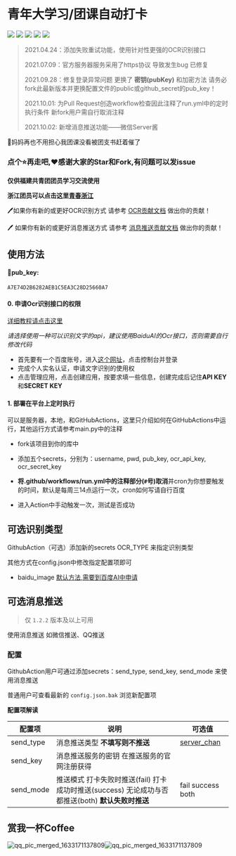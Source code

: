 # 青年大学习/团课自动打卡

![](https://github.com/838239178/tk-auto-study/workflows/auto-study/badge.svg) ![](https://img.shields.io/github/stars/838239178/tk-auto-study) ![](https://img.shields.io/github/forks/838239178/tk-auto-study) ![](https://img.shields.io/badge/Python-3.7+-green.svg) ![](https://img.shields.io/badge/License-Apache2.0-green.svg)

> 2021.04.24：添加失败重试功能，使用针对性更强的OCR识别接口  
> 
> 2021.07.09：官方服务器服务采用了https协议 导致发生bug 已修复
> 
> 2021.09.28：修复登录异常问题 更换了 **密钥(pubKey)** 和加密方法 请务必fork此最新版本并更换配置文件的public或github_secret的pub_key！
>
> 2021.10.01: 为Pull Request创造workflow检查因此注释了run.yml中的定时执行条件 新fork用户需自行取消注释
>
> 2021.10.02: 新增消息推送功能——微信Server酱

🤺妈妈再也不用担心我团课没看被团支书赶着催了

### 点个:star:再走吧,❤感谢大家的Star和Fork,有问题可以发issue

**仅供福建共青团团员学习交流使用** 

**浙江团员可以点击这里[青春浙江](https://gist.github.com/838239178/ddad90e8c5e52f5fa8f0febea6109f24)**

:pen:如果你有新的或更好OCR识别方式 请参考 [OCR贡献文档](./doc/OCR_Module_Rule.md) 做出你的贡献！

:pen: 如果你有新的或更好消息推送方式 请参考 [消息推送贡献文档](./doc/send_module_rule.md) 做出你的贡献！

## 使用方法

#### 🍎pub_key:

```
A7E74D2B6282AEB1C5EA3C28D25660A7
```

#### 0. 申请Ocr识别接口的权限

[详细教程请点击这里](https://blog.pressed.top/2021/02/14/signUpBaiduOcr/)

*请选择使用一种可以识别文字的api，建议使用BaiduAI的Ocr接口，否则需要自行修改代码*

- 首先要有一个百度账号，进入[这个网址](https://ai.baidu.com/)，点击控制台并登录
- 完成个人实名认证，申请文字识别的使用权
- 点击管理应用，点击创建应用，按要求填一些信息，创建完成后记住**API KEY**和**SECRET KEY**

#### 1. 部署在平台上定时执行

可以是服务器，本地，和GitHubActions，这里只介绍如何在GitHubActions中运行，其他运行方式请参考main.py中的注释

- fork该项目到你的库中

- 添加五个secrets，分别为：username,  pwd,  pub_key,  ocr_api_key,  ocr_secret_key

- **将.github/workflows/run.yml中的注释部分(`#`号)取消**并cron为你想要触发的时间，默认是每周三14点运行一次，cron如何写请自行百度
- 进入Action中手动触发一次，测试是否成功

## 可选识别类型

GithubAction（可选）添加新的secrets OCR_TYPE 来指定识别类型

其他方式在config.json中修改指定配置项即可

- baidu_image [默认方法,需要到百度AI中申请](https://blog.pressed.top/2021/02/14/signUpBaiduOcr/)

## 可选消息推送

> 仅 `1.2.2` 版本及以上可用

使用消息推送 如微信推送、QQ推送

### 配置

GithubAction用户可通过添加secrets：send_type, send_key, send_mode 来使用消息推送

普通用户可查看最新的 `config.json.bak` 浏览新配置项

**配置项解读**

| 配置项    | 说明                                                         | 可选值                                        |
| --------- | ------------------------------------------------------------ | --------------------------------------------- |
| send_type | 消息推送类型 **不填写则不推送**                              | [server_chan](./doc/send_help/server_chan.md) |
| send_key  | 消息推送服务的密钥 在推送服务的官网注册获得                  |                                               |
| send_mode | 推送模式 打卡失败时推送(fail) 打卡成功时推送(success) 无论成功与否都推送(both) **默认失败时推送** | fail success both                             |

## 赏我一杯Coffee



![qq_pic_merged_1633171137809](https://cdn.jsdelivr.net/gh/838239178/PicgoBed/img/68747470733a2f2f63646e2e6a7364656c6976722e6e65742f67682f3833383233393137382f506963676f4265642f696d672f313633333137313136342e6a7067.jpg)![qq_pic_merged_1633171137809](https://cdn.jsdelivr.net/gh/838239178/PicgoBed/img/qq_pic_merged_1633171137809.jpg)

